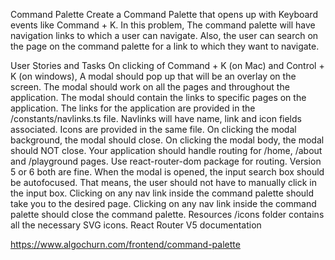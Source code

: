 Command Palette
Create a Command Palette that opens up with Keyboard events like Command + K. In this problem, The command palette will have navigation links to which a user can navigate. Also, the user can search on the page on the command palette for a link to which they want to navigate.

User Stories and Tasks
On clicking of Command + K (on Mac) and
Control + K (on windows), A modal should pop up that will be an overlay on the screen.
The modal should work on all the pages and throughout the application.
The modal should contain the links to specific pages on the application. The links for the application are provided in the /constants/navlinks.ts file. Navlinks will have name, link and icon fields associated. Icons are provided in the same file.
On clicking the modal background, the modal should close.
On clicking the modal body, the modal should NOT close.
Your application should handle routing for /home, /about and /playground pages. Use react-router-dom package for routing. Version 5 or 6 both are fine.
When the modal is opened, the input search box should be autofocused. That means, the user should not have to manually click in the input box.
Clicking on any nav link inside the command palette should take you to the desired page.
Clicking on any nav link inside the command palette should close the command palette.
Resources
/icons folder contains all the necessary SVG icons.
React Router V5 documentation

https://www.algochurn.com/frontend/command-palette
